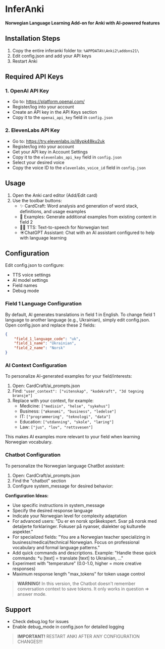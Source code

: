 # InferAnki

**Norwegian Language Learning Add-on for Anki with AI-powered features**

## Installation Steps

1. Copy the entire inferanki folder to: `%APPDATA%\Anki2\addons21\`
2. Edit config.json and add your API keys
3. Restart Anki

## Required API Keys

### 1. OpenAI API Key
- Go to: https://platform.openai.com/
- Register/log into your account
- Create an API key in the API Keys section
- Copy it to the `openai_api_key` field in `config.json`

### 2. ElevenLabs API Key
- Go to: https://try.elevenlabs.io/l8ypk48ku2uk
- Register/log into your account
- Get your API key in Account Settings
- Copy it to the `elevenlabs_api_key` field in `config.json`
- Select your desired voice
- Copy the voice ID to the `elevenlabs_voice_id` field in `config.json`

## Usage

1. Open the Anki card editor (Add/Edit card)
2. Use the toolbar buttons:
   - ✨ CardCraft: Word analysis and generation of word stack, definitions, and usage examples
   - 📝 Examples: Generate additional examples from existing content in field 2
   - 👩🏼 TTS: Text-to-speech for Norwegian text
   - ☀️ChatGPT Assistant: Chat with an AI assistant configured to help with language learning

## Configuration

Edit config.json to configure:
- TTS voice settings
- AI model settings
- Field names
- Debug mode

### Field 1 Language Configuration

By default, AI generates translations in field 1 in English.
To change field 1 language to another language (e.g., Ukrainian), simply edit config.json.
Open config.json and replace these 2 fields:

```json
{
    "field_1_language_code": "uk",
    "field_1_name": "Ukrainian",
    "field_2_name": "Norsk"
}
```

### AI Context Configuration

To personalize AI-generated examples for your field/interests:

1. Open: CardCraft/ai_prompts.json
2. Find: `"user_context": ["vitenskap", "kodekraft", "3d tegning bransje"]`
3. Replace with your context, for example:
   - Medicine: `["medisin", "helse", "sykehus"]`
   - Business: `["økonomi", "business", "ledelse"]`
   - IT: `["programmering", "teknologi", "data"]`
   - Education: `["utdanning", "skole", "læring"]`
   - Law: `["jus", "lov", "rettsvesen"]`

This makes AI examples more relevant to your field when learning Norwegian vocabulary.

### Chatbot Configuration

To personalize the Norwegian language ChatBot assistant:

1. Open: CardCraft/ai_prompts.json
2. Find the "chatbot" section
3. Configure system_message for desired behavior:

**Configuration Ideas:**
- Use specific instructions in system_message
- Specify the desired response language
- Indicate your Norwegian level for complexity adaptation
- For advanced users: "Du er en norsk språkekspert. Svar på norsk med detaljerte forklaringer. Fokuser på nyanser, dialekter og kulturelle aspekter."
- For specialized fields: "You are a Norwegian teacher specializing in business/medical/technical Norwegian. Focus on professional vocabulary and formal language patterns."
- Add quick commands and descriptions. Example: "Handle these quick commands: *u [text] = translate [text] to Ukrainian, ..."
- Experiment with "temperature" (0.0-1.0, higher = more creative responses)
- Maximum response length "max_tokens" for token usage control

> **WARNING!** In this version, the Chatbot doesn't remember conversation context to save tokens. It only works in question ⇒ answer mode.

## Support

- Check debug.log for issues
- Enable debug_mode in config.json for detailed logging

> **IMPORTANT!** RESTART ANKI AFTER ANY CONFIGURATION CHANGES!!!

